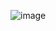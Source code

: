 ![image](https://github.com/mthangtr/AnimeFilmWeb/assets/126144891/eb39dc75-e8c3-49a1-a950-a018513f6a74)
